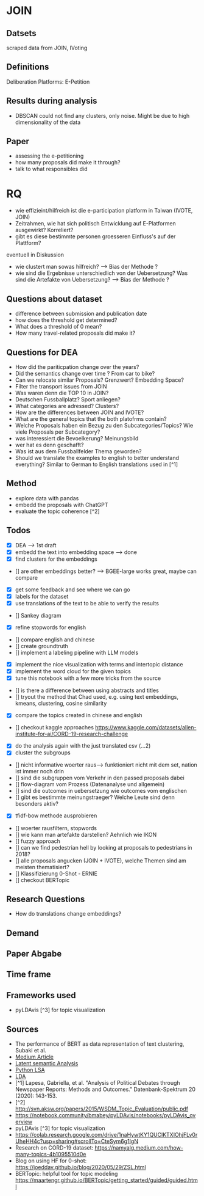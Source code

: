 # JOIN

## Datsets
scraped data from JOIN, IVoting

## Definitions

Deliberation Platforms: E-Petition

## Results during analysis

* DBSCAN could not find any clusters, only noise. Might be due to high dimensionality of the data


## Paper

* assessing the e-petitioning 
* how many proposals did make it through?
* talk to what responsibles did

# RQ

* wie effizieint/hilfreich ist die e-participation platform in Taiwan (IVOTE, JOIN)
* Zeitrahmen, wie hat sich politisch Entwicklung auf E-Platformen ausgewirkt? Korreliert?
* gibt es diese bestimmte personen groesseren Einfluss's auf der Plattform?


eventuell in Diskussion
* wie clustert man sowas hilfreich? --> Bias der Methode ?
* wie sind die Ergebnisse unterschiedlich von der Uebersetzung? Was sind die Artefakte von Uebersetzung? --> Bias der Methode ?

## Questions about dataset

* difference between submission and publication date
* how does the threshold get determined?
* What does a threshold of 0 mean?
* How many travel-related proposals did make it?

## Questions for DEA

* How did the pariticpation change over the years?
* Did the semantics change over time ? From car to bike?
* Can we relocate similar Proposals? Grenzwert? Embedding Space?
* Filter the transport issues from JOIN
* Was waren denn die TOP 10 in JOIN?
* Deutschen Fussballplatz? Sport anliegen?
* What categories are adressed? Clusters?
* How are the differences between JOIN and IVOTE?
* What are the general topics that the both platofrms contain?
* Welche Proposals haben ein Bezug zu den Subcategories/Topics? Wie viele Proposals per Subcategory?
* was interessiert die Bevoelkerung? Meinungsbild
* wer hat es denn geschafft?
* Was ist aus dem Fussballfelder Thema geworden?
* Should we translate the examples to english to better understand everything? Similar to German to English translations used in [^1]


## Method
* explore data with pandas
* embedd the proposals with ChatGPT
* evaluate the topic coherence [^2]

## Todos
- [x] DEA --> 1st draft
- [x] embedd the text into embedding space --> done
- [x] find clusters for the embeddings
- [] are other embeddings better? --> BGEE-large works great, maybe can compare
- [x] get some feedback and see where we can go
- [x] labels for the dataset
- [x] use translations of the text to be able to verify the results
- [] Sankey diagram
- [x] refine stopwords for english
- [] compare english and chinese
- [] create groundtruth 
- [] implement a labeling pipeline with LLM models
- [x] implement the nice visualization with terms and intertopic distance
- [x] implement the word cloud for the given topics
- [x] tune this notebook with a few more tricks from the source
- [] is there a difference between using abstracts and titles
- [] tryout the method that Chad used, e.g. using text embeddings, kmeans, clustering, cosine similarity 
- [x] compare the topics created in chinese and english
- [] checkout kaggle approaches https://www.kaggle.com/datasets/allen-institute-for-ai/CORD-19-research-challenge
- [x] do the analysis again with the just translated csv (...2)
- [x] cluster the subgroups
- [] nicht informative woerter raus--> funktioniert nicht mit dem set, nation ist immer noch drin
- [] sind die subgruppen vom Verkehr in den passed proposals dabei
- [] flow-diagram vom Prozess (Datenanalyse und allgemein)
- [] sind die outcomes in uebersetzung wie outcomes vom englischen
- [] gibt es bestimmte meinungstraeger? Welche Leute sind denn besonders aktiv?
- [x] tfidf-bow methode ausprobieren
- [] woerter rausfiltern, stopwords
- [] wie kann man artefakte darstellen? Aehnlich wie IKON
- [] fuzzy approach
- [] can we find pedestrian hell by looking at proposals to pedestrians in 2018?
- [] alle proposals angucken (JOIN + IVOTE), welche Themen sind am meisten thematisiert?
- [] Klassifizierung 0-Shot - ERNIE 
- [] checkout BERTopic


## Research Questions

* How do translations change embeddings?


## Demand


## Paper Abgabe


## Time frame

## Frameworks used

* pyLDAvis [^3] for topic visualization


## Sources 

* The performance of BERT as data representation of text clustering, Subaki et al.
* [Medium Article](https://towardsdatascience.com/a-friendly-introduction-to-text-clustering-fa996bcefd04)
* [Latent semantic Analysis](https://en.wikipedia.org/wiki/Latent_semantic_analysis)
* [Python LSA](https://www.datacamp.com/tutorial/discovering-hidden-topics-python)
* [LDA](https://towardsdatascience.com/a-friendly-introduction-to-text-clustering-fa996bcefd04)
* [^1] Lapesa, Gabriella, et al. "Analysis of Political Debates through Newspaper Reports: Methods and Outcomes." Datenbank-Spektrum 20 (2020): 143-153.
* [^2] http://svn.aksw.org/papers/2015/WSDM_Topic_Evaluation/public.pdf
* https://notebook.community/bmabey/pyLDAvis/notebooks/pyLDAvis_overview
* pyLDAvis [^3] for topic visualization
* https://colab.research.google.com/drive/1naHywtKY1QUClKTXIOhjFLv0rUheHH4c?usp=sharing#scrollTo=CteSym6g1IgN
* Research on CORD-19 dataset: https://namyalg.medium.com/how-many-topics-4b1095510d0e
* Blog on using HF for 0-shot: https://joeddav.github.io/blog/2020/05/29/ZSL.html
* BERTopic: helpful tool for topic modeling https://maartengr.github.io/BERTopic/getting_started/guided/guided.html









